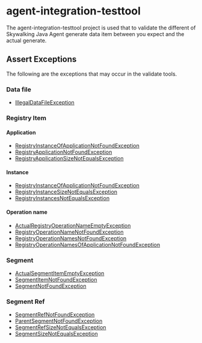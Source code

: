 # agent-integration-testtool
The agent-integration-testtool project is used that to validate the different of Skywalking Java Agent generate 
data item between you expect and the actual generate.

## Assert Exceptions
The following are the exceptions that may occur in the validate tools.
### Data file
* [IllegalDataFileException](./docs/exception/IllegalDataFileException.md)

### Registry Item
#### Application
* [RegistryInstanceOfApplicationNotFoundException](./docs/exception/RegistryInstanceOfApplicationNotFoundException.md)
* [RegistryApplicationNotFoundException](./docs/exception/RegistryApplicationNotFoundException.md)
* [RegistryApplicationSizeNotEqualsException](./docs/exception/RegistryApplicationSizeNotEqualsException.md)

#### Instance
* [RegistryInstanceOfApplicationNotFoundException](./docs/exception/RegistryInstanceOfApplicationNotFoundException.md)
* [RegistryInstanceSizeNotEqualsException](./docs/exception/RegistryInstanceSizeNotEqualsException.md)
* [RegistryInstancesNotEqualsException](./docs/exception/RegistryInstancesNotEqualsException.md)

#### Operation name
* [ActualRegistryOperationNameEmptyException](./docs/exception/ActualRegistryOperationNameEmptyException.md)
* [RegistryOperationNameNotFoundException](./docs/exception/RegistryOperationNameNotFoundException.md)
* [RegistryOperationNamesNotFoundException](./docs/exception/RegistryOperationNamesNotFoundException.md)
* [RegistryOperationNamesOfApplicationNotFoundException](./docs/exception/RegistryOperationNamesOfApplicationNotFoundException.md)

### Segment
* [ActualSegmentItemEmptyException](./docs/exception/ActualSegmentItemEmptyException.md)
* [SegmentItemNotFoundException](./docs/exception/SegmentItemNotFoundException.md)
* [SegmentNotFoundException](./docs/exception/SegmentNotFoundException.md)

### Segment Ref
* [SegmentRefNotFoundException](./docs/exception/SegmentRefNotFoundException.md)
* [ParentSegmentNotFoundException](./docs/exception/ParentSegmentNotFoundException.md)
* [SegmentRefSizeNotEqualsException](./docs/exception/SegmentRefSizeNotEqualsException.md)
* [SegmentSizeNotEqualsException](./docs/exception/SegmentSizeNotEqualsException.md)
